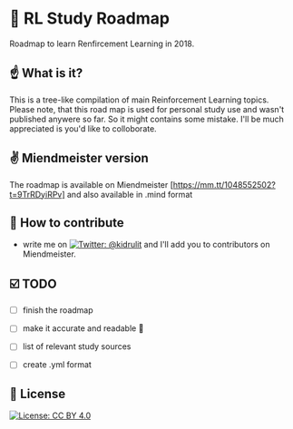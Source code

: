 # 🚀 RL Study Roadmap 
Roadmap to learn Renfircement Learning in 2018.

## ☝️ What is it?
This is a tree-like compilation of main Reinforcement Learning topics.
Please note, that this road map is used for personal study use and wasn't published anywere so far. 
So it might contains some mistake. I'll be much appreciated is you'd like to colloborate.


## ✌️ Miendmeister version
The roadmap is available on Miendmeister [https://mm.tt/1048552502?t=9TrRDyiRPv] and also available in .mind format


## 🤝 How to contribute

- write me on [![Twitter: @kidrulit](https://img.shields.io/badge/twitter-@kidrulit-4d66b3.svg?style=flat)](https://twitter.com/kidrulit) and I'll add you to contributors on Miendmeister.


## ☑️ TODO
- [ ] finish the roadmap
- [ ] make it accurate and readable 🤦
- [ ] list of relevant study sources
- [ ] create .yml format 


## 📃 License

[![License: CC BY 4.0](https://img.shields.io/badge/License-CC%20BY%204.0-lightgrey.svg)](https://creativecommons.org/licenses/by/4.0/)
